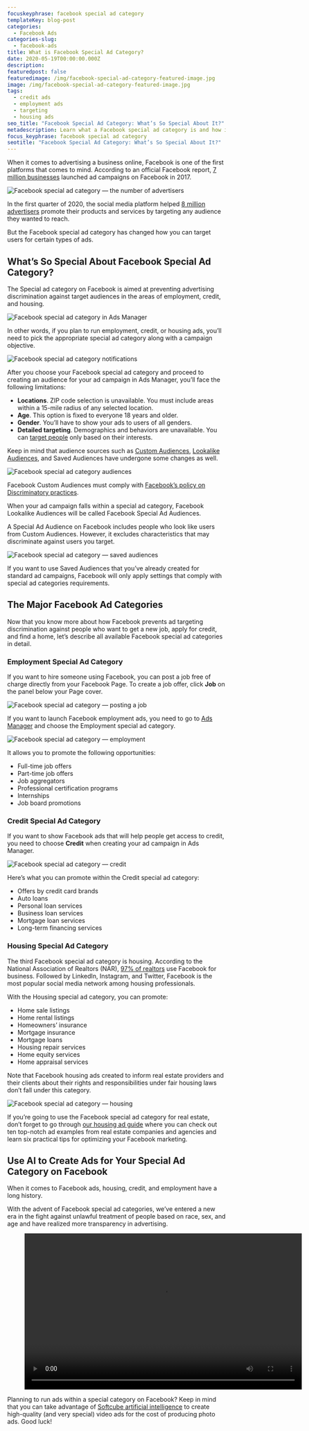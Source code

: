 ```yaml
---
focuskeyphrase: facebook special ad category
templateKey: blog-post
categories:
  - Facebook Ads
categories-slug:
  - facebook-ads
title: What is Facebook Special Ad Category?
date: 2020-05-19T00:00:00.000Z
description: 
featuredpost: false
featuredimage: /img/facebook-special-ad-category-featured-image.jpg
image: /img/facebook-special-ad-category-featured-image.jpg
tags:
  - credit ads
  - employment ads
  - targeting
  - housing ads
seo_title: "Facebook Special Ad Category: What’s So Special About It?"
metadescription: Learn what a Facebook special ad category is and how it has changed the opportunities of advertisers in the areas of housing, employment, and  credit.
focus_keyphrase: facebook special ad category
seotitle: "Facebook Special Ad Category: What’s So Special About It?"
---
```

<!--StartFragment-->

When it comes to advertising a business online, Facebook is one of the first platforms that comes to mind. According to an official Facebook report, [7 million businesses](https://www.statista.com/statistics/778191/active-facebook-advertisers/) launched ad campaigns on Facebook in 2017.

![Facebook special ad category — the number of advertisers](/img/facebook-special-ad-category-active-advertisers.jpg)

In the first quarter of 2020, the social media platform helped [8 million advertisers](https://www.statista.com/statistics/778191/active-facebook-advertisers/) promote their products and services by targeting any audience they wanted to reach.

But the Facebook special ad category has changed how you can target users for certain types of ads.

## What’s So Special About Facebook Special Ad Category?

The Special ad category on Facebook is aimed at preventing advertising discrimination against target audiences in the areas of employment, credit, and housing.

![Facebook special ad category in Ads Manager](/img/facebook-special-ad-category-ads-manager-1024x235.jpg)

In other words, if you plan to run employment, credit, or housing ads, you’ll need to pick the appropriate special ad category along with a campaign objective.

![Facebook special ad category notifications](/img/facebook-special-ad-category-notifications.jpg)

After you choose your Facebook special ad category and proceed to creating an audience for your ad campaign in Ads Manager, you’ll face the following limitations:

* **Locations**. ZIP code selection is unavailable. You must include areas within a 15-mile radius of any selected location.
* **Age**. This option is fixed to everyone 18 years and older.
* **Gender**. You’ll have to show your ads to users of all genders.
* **Detailed targeting**. Demographics and behaviors are unavailable. You can [target people](https://softcube.com/how-to-find-a-perfect-facebook-target-audience/) only based on their interests.

Keep in mind that audience sources such as [Custom Audiences](https://softcube.com/guide-to-facebook-custom-audiences/), [Lookalike Audiences](https://softcube.com/how-to-use-facebook-lookalike-audiences/), and Saved Audiences have undergone some changes as well.

![Facebook special ad category audiences](/img/facebook-special-ad-category-audiences.jpg)

Facebook Custom Audiences must comply with [Facebook’s policy on Discriminatory practices](https://www.facebook.com/policies/ads/prohibited_content/discriminatory_practices).

When your ad campaign falls within a special ad category, Facebook Lookalike Audiences will be called Facebook Special Ad Audiences. 

A Special Ad Audience on Facebook includes people who look like users from Custom Audiences. However, it excludes characteristics that may discriminate against users you target.

![Facebook special ad category — saved audiences](/img/facebook-special-ad-category-saved-audiences.jpg)

If you want to use Saved Audiences that you’ve already created for standard ad campaigns, Facebook will only apply settings that comply with special ad categories requirements.

## The Major Facebook Ad Categories

Now that you know more about how Facebook prevents ad targeting discrimination against people who want to get a new job, apply for credit, and find a home, let’s describe all available Facebook special ad categories in detail.

### Employment Special Ad Category

If you want to hire someone using Facebook, you can post a job free of charge directly from your Facebook Page. To create a job offer, click **Job** on the panel below your Page cover.

![Facebook special ad category — posting a job](/img/facebook-special-ad-category-posting-jobs-1024x512.jpg)

If you want to launch Facebook employment ads, you need to go to [Ads Manager](https://softcube.com/tips-and-tricks-for-facebook-ads-manager/) and choose the Employment special ad category.

![Facebook special ad category — employment](/img/facebook-special-ad-category-employment-1024x232.jpg)

It allows you to promote the following opportunities:

* Full-time job offers
* Part-time job offers
* Job aggregators
* Professional certification programs
* Internships
* Job board promotions

### Credit Special Ad Category

If you want to show Facebook ads that will help people get access to credit, you need to choose **Credit** when creating your ad campaign in Ads Manager. 

![Facebook special ad category — credit](/img/facebook-special-ad-category-credit-1024x232.jpg)

Here’s what you can promote within the Credit special ad category:

* Offers by credit card brands
* Auto loans
* Personal loan services
* Business loan services
* Mortgage loan services
* Long-term financing services

### Housing Special Ad Category 

The third Facebook special ad category is housing. According to the National Association of Realtors (NAR), [97% of realtors](https://www.nar.realtor/research-and-statistics/research-reports/real-estate-in-a-digital-age) use Facebook for business. Followed by LinkedIn, Instagram, and Twitter, Facebook is the most popular social media network among housing professionals.

With the Housing special ad category, you can promote:

* Home sale listings
* Home rental listings
* Homeowners’ insurance
* Mortgage insurance
* Mortgage loans
* Housing repair services
* Home equity services
* Home appraisal services

Note that Facebook housing ads created to inform real estate providers and their clients about their rights and responsibilities under fair housing laws don’t fall under this category.

![Facebook special ad category — housing](/img/facebook-special-ad-category-housing-1024x232.jpg)

If you’re going to use the Facebook special ad category for real estate, don’t forget to go through [our housing ad guide](https://softcube.com/successful-facebook-ads-for-real-estate/) where you can check out ten top-notch ad examples from real estate companies and agencies and learn six practical tips for optimizing your Facebook marketing.

## Use AI to Create Ads for Your Special Ad Category on Facebook

When it comes to Facebook ads, housing, credit, and employment have a long history.

With the advent of Facebook special ad categories, we’ve entered a new era in the fight against unlawful treatment of people based on race, sex, and age and have realized more transparency in advertising.

<figure class="wp-block-video aligncenter"><video controls autoplay="autoplay" loop="loop" width="640" height="360"src="https://video.softcube.com/media/237908189eb65a642869912b3f318742.mp4"></video></figure>

Planning to run ads within a special category on Facebook? Keep in mind that you can take advantage of [Softcube artificial intelligence](https://softcube.com/) to create high-quality (and very special) video ads for the cost of producing photo ads. Good luck!

<style>
@media screen and (max-width: 780px){
  iframe {
    height: inherit !important;
  }
}
</style>
